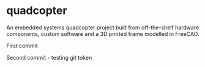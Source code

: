 # quadcopter
An embedded systems quadcopter project built from off-the-shelf hardware components, custom software and a 3D printed frame modelled in FreeCAD.

First commit

Second commit - testing git token